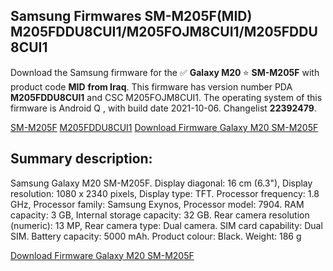 <h2>Samsung Firmwares SM-M205F(MID) M205FDDU8CUI1/M205FOJM8CUI1/M205FDDU8CUI1</h2>
Download the Samsung firmware for the ✅ <strong>Galaxy M20 </strong> ⭐ <strong>SM-M205F</strong> with product code <strong>MID</strong> <strong> from Iraq</strong>. This firmware has version number PDA <strong>M205FDDU8CUI1</strong> and CSC M205FOJM8CUI1. The operating system of this firmware is Android Q , with build date 2021-10-06. Changelist <strong>22392479</strong>.


[SM-M205F](https://samfirm.shop/samsung/model/SM-M205F)
[M205FDDU8CUI1](https://samfirm.shop/samsung/pda/M205FDDU8CUI1)
[Download Firmware Galaxy M20 SM-M205F](https://samfirm.shop/samsung/firmware/462819)
<h2>Summary description:</h2>
<p>Samsung Galaxy M20 SM-M205F. Display diagonal: 16 cm (6.3"), Display resolution: 1080 x 2340 pixels, Display type: TFT. Processor frequency: 1.8 GHz, Processor family: Samsung Exynos, Processor model: 7904. RAM capacity: 3 GB, Internal storage capacity: 32 GB. Rear camera resolution (numeric): 13 MP, Rear camera type: Dual camera. SIM card capability: Dual SIM. Battery capacity: 5000 mAh. Product colour: Black. Weight: 186 g</p>


[Download Firmware Galaxy M20 SM-M205F](https://samfirm.shop/samsung/firmware/462819)
